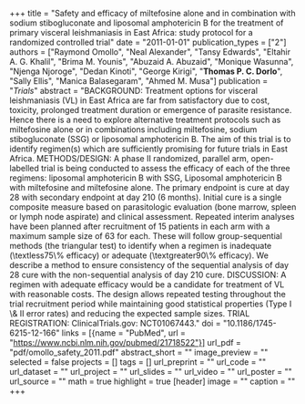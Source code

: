 +++
title = "Safety and efficacy of miltefosine alone and in combination with sodium stibogluconate and liposomal amphotericin B for the treatment of primary visceral leishmaniasis in East Africa: study protocol for a randomized controlled trial"
date = "2011-01-01"
publication_types = ["2"]
authors = ["Raymond Omollo", "Neal Alexander", "Tansy Edwards", "Eltahir A. G. Khalil", "Brima M. Younis", "Abuzaid A. Abuzaid", "Monique Wasunna", "Njenga Njoroge", "Dedan Kinoti", "George Kirigi", "**Thomas P. C. Dorlo**", "Sally Ellis", "Manica Balasegaram", "Ahmed M. Musa"]
publication = "_Trials_"
abstract = "BACKGROUND: Treatment options for visceral leishmaniasis (VL) in East Africa are far from satisfactory due to cost, toxicity, prolonged treatment duration or emergence of parasite resistance. Hence there is a need to explore alternative treatment protocols such as miltefosine alone or in combinations including miltefosine, sodium stibogluconate (SSG) or liposomal amphotericin B. The aim of this trial is to identify regimen(s) which are sufficiently promising for future trials in East Africa. METHODS/DESIGN: A phase II randomized, parallel arm, open-labelled trial is being conducted to assess the efficacy of each of the three regimens: liposomal amphotericin B with SSG, Liposomal amphotericin B with miltefosine and miltefosine alone. The primary endpoint is cure at day 28 with secondary endpoint at day 210 (6 months). Initial cure is a single composite measure based on parasitologic evaluation (bone marrow, spleen or lymph node aspirate) and clinical assessment. Repeated interim analyses have been planned after recruitment of 15 patients in each arm with a maximum sample size of 63 for each. These will follow group-sequential methods (the triangular test) to identify when a regimen is inadequate (\\textless75\\% efficacy) or adequate (\\textgreater90\\% efficacy). We describe a method to ensure consistency of the sequential analysis of day 28 cure with the non-sequential analysis of day 210 cure. DISCUSSION: A regimen with adequate efficacy would be a candidate for treatment of VL with reasonable costs. The design allows repeated testing throughout the trial recruitment period while maintaining good statistical properties (Type I \\& II error rates) and reducing the expected sample sizes. TRIAL REGISTRATION: ClinicalTrials.gov: NCT01067443."
doi = "10.1186/1745-6215-12-166"
links = [{name = "PubMed", url = "https://www.ncbi.nlm.nih.gov/pubmed/21718522"}]
url_pdf = "pdf/omollo_safety_2011.pdf"
abstract_short = ""
image_preview = ""
selected = false
projects = []
tags = []
url_preprint = ""
url_code = ""
url_dataset = ""
url_project = ""
url_slides = ""
url_video = ""
url_poster = ""
url_source = ""
math = true
highlight = true
[header]
image = ""
caption = ""
+++
